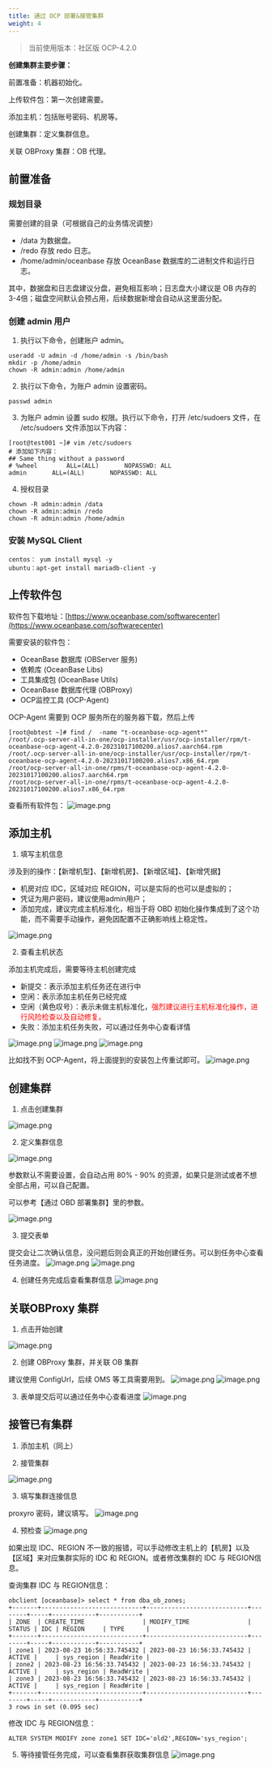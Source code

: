 ```yaml
---
title: 通过 OCP 部署&接管集群
weight: 4
---
```


> 当前使用版本：社区版 OCP-4.2.0

**创建集群主要步骤：**

前置准备：机器初始化。

上传软件包：第一次创建需要。

添加主机：包括账号密码、机房等。

创建集群：定义集群信息。

关联 OBProxy 集群：OB 代理。

## **前置准备**

### **规划目录**

需要创建的目录（可根据自己的业务情况调整）
- /data 为数据盘。
- /redo 存放 redo 日志。
- /home/admin/oceanbase 存放 OceanBase 数据库的二进制文件和运行日志。

其中，数据盘和日志盘建议分盘，避免相互影响；日志盘大小建议是 OB 内存的 3-4倍；磁盘空间默认会预占用，后续数据新增会自动从这里面分配。

### **创建 admin 用户**

1. 执行以下命令，创建账户 admin。
```
useradd -U admin -d /home/admin -s /bin/bash
mkdir -p /home/admin
chown -R admin:admin /home/admin
```

2. 执行以下命令，为账户 admin 设置密码。
```
passwd admin
```

3. 为账户 admin 设置 sudo 权限。执行以下命令，打开 /etc/sudoers 文件，在 /etc/sudoers 文件添加以下内容：
```
[root@test001 ~]# vim /etc/sudoers
# 添加如下内容：
## Same thing without a password
# %wheel        ALL=(ALL)       NOPASSWD: ALL
admin       ALL=(ALL)       NOPASSWD: ALL
```

4. 授权目录
```
chown -R admin:admin /data
chown -R admin:admin /redo
chown -R admin:admin /home/admin
```

### **安装 MySQL Client**

```
centos： yum install mysql -y
ubuntu：apt-get install mariadb-client -y
```

## **上传软件包**

软件包下载地址：[https://www.oceanbase.com/softwarecenter](https://www.oceanbase.com/softwarecenter)

需要安装的软件包：
- OceanBase 数据库 (OBServer 服务)
- 依赖库 (OceanBase Libs)
- 工具集成包 (OceanBase Utils)
- OceanBase 数据库代理 (OBProxy)
- OCP监控工具 (OCP-Agent)

OCP-Agent 需要到 OCP 服务所在的服务器下载，然后上传

```
[root@obtest ~]# find /  -name "t-oceanbase-ocp-agent*"
/root/.ocp-server-all-in-one/ocp-installer/usr/ocp-installer/rpm/t-oceanbase-ocp-agent-4.2.0-20231017100200.alios7.aarch64.rpm
/root/.ocp-server-all-in-one/ocp-installer/usr/ocp-installer/rpm/t-oceanbase-ocp-agent-4.2.0-20231017100200.alios7.x86_64.rpm
/root/ocp-server-all-in-one/rpms/t-oceanbase-ocp-agent-4.2.0-20231017100200.alios7.aarch64.rpm
/root/ocp-server-all-in-one/rpms/t-oceanbase-ocp-agent-4.2.0-20231017100200.alios7.x86_64.rpm
```

查看所有软件包：
![image.png](/img/deploy_oceanbase/ocp_deploy/p1.png)


## **添加主机**

1. 填写主机信息

涉及到的操作：【新增机型】、【新增机房】、【新增区域】、【新增凭据】
- 机房对应 IDC，区域对应 REGION，可以是实际的也可以是虚拟的；
- 凭证为用户密码，建议使用admin用户；
- 添加完成，建议完成主机标准化，相当于将 OBD 初始化操作集成到了这个功能，而不需要手动操作，避免因配置不正确影响线上稳定性。

![image.png](/img/deploy_oceanbase/ocp_deploy/p2.png)

2. 查看主机状态

添加主机完成后，需要等待主机创建完成
- 新提交：表示添加主机任务还在进行中
- 空闲：表示添加主机任务已经完成
- 空闲（黄色叹号）：表示未做主机标准化，<font color=Red>强烈建议进行主机标准化操作，进行风险检查以及自动修复。</font>
- 失败：添加主机任务失败，可以通过任务中心查看详情

![image.png](/img/deploy_oceanbase/ocp_deploy/p3.png)
![image.png](/img/deploy_oceanbase/ocp_deploy/p4.png)
![image.png](/img/deploy_oceanbase/ocp_deploy/p5.png)

比如找不到 OCP-Agent，将上面提到的安装包上传重试即可。
![image.png](/img/deploy_oceanbase/ocp_deploy/p6.png)

## **创建集群**

1. 点击创建集群

![image.png](/img/deploy_oceanbase/ocp_deploy/p7.png)

2. 定义集群信息

![image.png](/img/deploy_oceanbase/ocp_deploy/p8.png)

参数默认不需要设置，会自动占用 80% - 90% 的资源，如果只是测试或者不想全部占用，可以自己配置。

可以参考【通过 OBD 部署集群】里的参数。

![image.png](/img/deploy_oceanbase/ocp_deploy/p9.png)

3. 提交表单

提交会让二次确认信息，没问题后则会真正的开始创建任务。可以到任务中心查看任务进度。
![image.png](/img/deploy_oceanbase/ocp_deploy/p10.png)
![image.png](/img/deploy_oceanbase/ocp_deploy/p11.png)

4. 创建任务完成后查看集群信息
![image.png](/img/deploy_oceanbase/ocp_deploy/p12.png)


## **关联OBProxy 集群**

1. 点击开始创建

![image.png](/img/deploy_oceanbase/ocp_deploy/p13.png)

2. 创建 OBProxy 集群，并关联 OB 集群

建议使用 ConfigUrl，后续 OMS 等工具需要用到。
![image.png](/img/deploy_oceanbase/ocp_deploy/p14.png)
![image.png](/img/deploy_oceanbase/ocp_deploy/p15.png)

3. 表单提交后可以通过任务中心查看进度
![image.png](/img/deploy_oceanbase/ocp_deploy/p16.png)


## **接管已有集群**

1. 添加主机（同上）

2. 接管集群

![image.png](/img/deploy_oceanbase/ocp_deploy/p17.png)

3. 填写集群连接信息

proxyro 密码，建议填写。
![image.png](/img/deploy_oceanbase/ocp_deploy/p18.png)

4. 预检查
![image.png](/img/deploy_oceanbase/ocp_deploy/p19.png)

如果出现 IDC、REGION 不一致的报错，可以手动修改主机上的【机房】以及【区域】来对应集群实际的 IDC 和 REGION。或者修改集群的 IDC 与 REGION信息。

查询集群 IDC 与 REGION信息：
```
obclient [oceanbase]> select * from dba_ob_zones;
+-------+----------------------------+----------------------------+--------+-----+------------+-----------+
| ZONE  | CREATE_TIME                | MODIFY_TIME                | STATUS | IDC | REGION     | TYPE      |
+-------+----------------------------+----------------------------+--------+-----+------------+-----------+
| zone1 | 2023-08-23 16:56:33.745432 | 2023-08-23 16:56:33.745432 | ACTIVE |     | sys_region | ReadWrite |
| zone2 | 2023-08-23 16:56:33.745432 | 2023-08-23 16:56:33.745432 | ACTIVE |     | sys_region | ReadWrite |
| zone3 | 2023-08-23 16:56:33.745432 | 2023-08-23 16:56:33.745432 | ACTIVE |     | sys_region | ReadWrite |
+-------+----------------------------+----------------------------+--------+-----+------------+-----------+
3 rows in set (0.095 sec)
```

修改 IDC 与 REGION信息：
```
ALTER SYSTEM MODIFY zone zone1 SET IDC='old2',REGION='sys_region';
```

5. 等待接管任务完成，可以查看集群获取集群信息
![image.png](/img/deploy_oceanbase/ocp_deploy/p20.png)
